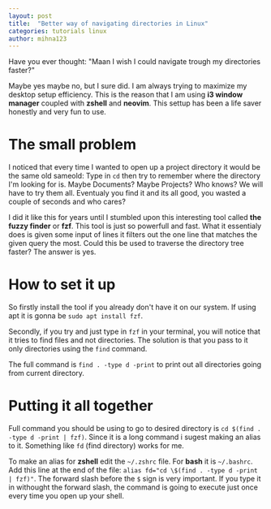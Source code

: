 ```yaml
---
layout: post
title:  "Better way of navigating directories in Linux"
categories: tutorials linux
author: mihna123
---
```


Have you ever thought: "Maan I wish I could navigate trough my directories 
faster?"

Maybe yes maybe no, but I sure did. I am always trying to maximize my desktop 
setup efficiency. This is the reason that I am using **i3 window manager** 
coupled with **zshell** and **neovim**. This settup has been a life saver 
honestly and very fun to use. 

# The small problem

I noticed that every time I wanted to open up a project directory it would be
the same old sameold: Type in `cd` then try to remember where the directory 
I'm looking for is. Maybe Documents? Maybe Projects? Who knows? We will have to 
try them all. Eventualy you find it and its all good, you wasted a couple of 
seconds and who cares?

I did it like this for years until I stumbled upon this interesting tool called
**the fuzzy finder** or **fzf**. This tool is just so powerfull and fast. What 
it essentialy does is given some input of lines it filters out the one line 
that matches the given query the most. Could this be used to traverse the 
directory tree faster? The answer is yes.

# How to set it up

So firstly install the tool if you already don't have it on our system. If 
using apt it is gonna be `sudo apt install fzf`. 

Secondly, if you try and just type in `fzf` in your terminal, you will notice
that it tries to find files and not directories. The solution is that you pass
to it only directories using the `find` command.

The full command is `find . -type d -print` to print out all directories going 
from current directory.

# Putting it all together

Full command you should be using to go to desired directory is 
`cd $(find . -type d -print | fzf)`. Since it is a long command i sugest making
an alias to it. Something like `fd` (find directory) works for me.

To make an alias for **zshell** edit the `~/.zshrc` file. For **bash** it is 
`~/.bashrc`.  
Add this line at the end of the file:
`alias fd="cd \$(find . -type d -print | fzf)"`. The forward slash before the 
`$` sign is very important. If you type it in withought the forward slash, the 
command is going to execute just once every time you open up your shell.

